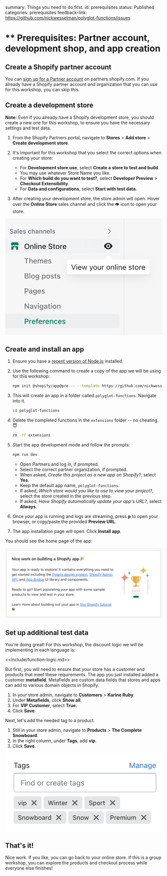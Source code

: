 summary: Things you need to do first.
id: prerequisites
status: Published
categories: prerequisites
feedback-link: https://github.com/nickwesselman/polyglot-functions/issues

# ** Prerequisites: Partner account, development shop, and app creation

## Create a Shopify partner account

You can [sign up for a Partner account](https://partners.shopify.com/signup) on partners.shopify.com. If you already have a Shopify partner account and organization that you can use for this workshop, you can skip this.

## Create a development store

**Note:** Even if you already have a Shopify development store, you should create a new one for this workshop, to ensure you have the necessary settings and test data.

1. From the Shopify Partners portal, navigate to **Stores** > **Add store** > **Create development store**.
2. It's important for this workshop that you select the correct options when creating your store:

    - For **Development store use**, select **Create a store to test and build**.
    - You may use whatever Store Name you like.
    - For **Which build do you want to test?**, select **Developer Preview** > **Checkout Extensibility**.
    - For **Data and configurations**, select **Start with test data**.

3. After creating your development store, the store admin will open. Hover over the **Online Store** sales channel and click the 👁️ icon to open your store.

![The online store navigation](images/prerequisites/view-online-store.png)

## Create and install an app

1. Ensure you have a [recent version of Node.js](https://nodejs.org/en/download/) installed.
1. Use the following command to create a copy of the app we will be using for this workshop:

    ```bash
    npm init @shopify/app@pre -- --template https://github.com/nickwesselman/polyglot-functions/app --name polyglot-functions
    ```

1. This will create an app in a folder called `polyglot-functions`. Navigate into it.

    ```bash
    cd polyglot-functions
    ```

1. Delete the completed functions in the `extensions` folder -- no cheating. 😇

    ```bash
    rm -rf extensions
    ```

1. Start the app development mode and follow the prompts:

    ```bash
    npm run dev
    ```

    - Open Partners and log in, if prompted.
    - Select the correct partner organization, if prompted.
    - When asked, _Create this project as a new app on Shopify?_, select **Yes**.
    - Keep the default app name, `polyglot-functions`.
    - If asked, _Which store would you like to use to view your project?_, select the store created in the previous step.
    - If asked, _Have Shopify automatically update your app's URL?_, select **Always**.

1. Once your app is running and logs are streaming, press **p** to open your browser, or copy/paste the provided **Preview URL**.
1. The app installation page will open. Click **Install app**.

You should see the home page of the app:

![The app home](images/prerequisites/app-home.png)

## Set up additional test data

You're doing great! For this workshop, the discount logic we will be implementing in each language is:

<<include/function-logic.md>>

But first, you will need to ensure that your store has a customer and products that meet these requirements. The app you just installed added a customer **metafield**. Metafields are custom data fields that stores and apps can add to various domain objects in Shopify.

1. In your store admin, navigate to **Customers** > **Karine Ruby**.
1. Under **Metafields**, click **Show all**.
1. For **VIP Customer**, select **True**.
1. Click **Save**.

Next, let's add the needed tag to a product.

1. Still in your store admin, navigate to **Products** > **The Complete Snowboard**.
1. In the right column, under **Tags**, add **vip**.
1. Click **Save**.

![The vip tag](images/prerequisites/vip-tag.png)

## That's it!

Nice work. If you like, you can go back to your online store. If this is a group workshop, you can explore the products and checkout process while everyone else finishes!